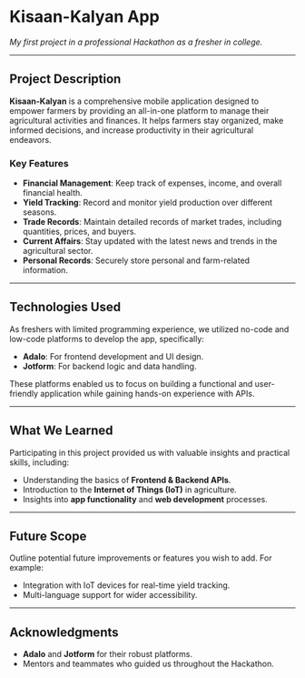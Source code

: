 # **Kisaan-Kalyan App**
*My first project in a professional Hackathon as a fresher in college.*

---

## **Project Description**  
**Kisaan-Kalyan** is a comprehensive mobile application designed to empower farmers by providing an all-in-one platform to manage their agricultural activities and finances. It helps farmers stay organized, make informed decisions, and increase productivity in their agricultural endeavors.

### **Key Features**  
- **Financial Management**: Keep track of expenses, income, and overall financial health.  
- **Yield Tracking**: Record and monitor yield production over different seasons.  
- **Trade Records**: Maintain detailed records of market trades, including quantities, prices, and buyers.  
- **Current Affairs**: Stay updated with the latest news and trends in the agricultural sector.  
- **Personal Records**: Securely store personal and farm-related information.

---

## **Technologies Used**  
As freshers with limited programming experience, we utilized no-code and low-code platforms to develop the app, specifically:  
- **Adalo**: For frontend development and UI design.  
- **Jotform**: For backend logic and data handling.  

These platforms enabled us to focus on building a functional and user-friendly application while gaining hands-on experience with APIs.

---

## **What We Learned**  
Participating in this project provided us with valuable insights and practical skills, including:  
- Understanding the basics of **Frontend & Backend APIs**.  
- Introduction to the **Internet of Things (IoT)** in agriculture.  
- Insights into **app functionality** and **web development** processes.  

---

## **Future Scope** 
Outline potential future improvements or features you wish to add. For example:  
- Integration with IoT devices for real-time yield tracking.  
- Multi-language support for wider accessibility.  

---

## **Acknowledgments**  
- **Adalo** and **Jotform** for their robust platforms.  
- Mentors and teammates who guided us throughout the Hackathon.  
